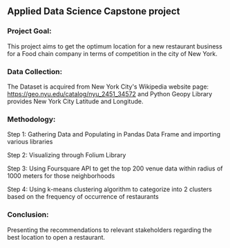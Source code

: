 ##  Applied Data Science Capstone project

### Project Goal:
This project aims to get the optimum location for a new restaurant business for a Food chain company in terms of competition in the city of New York. 

### Data Collection:
The Dataset is acquired from New York City's Wikipedia website page: https://geo.nyu.edu/catalog/nyu_2451_34572
and Python Geopy Library provides New York City Latitude and Longitude.

### Methodology:

Step 1:  Gathering Data and Populating in Pandas Data Frame and importing various libraries

Step 2:  Visualizing through Folium Library 

Step 3:  Using Foursquare API to get the top 200 venue data within radius of 1000 meters for those neighborhoods

Step 4:  Using k-means clustering algorithm to categorize into 2 clusters based on the frequency of occurrence of restaurants 

### Conclusion:
Presenting the recommendations to relevant stakeholders regarding the best location to open a restaurant.
